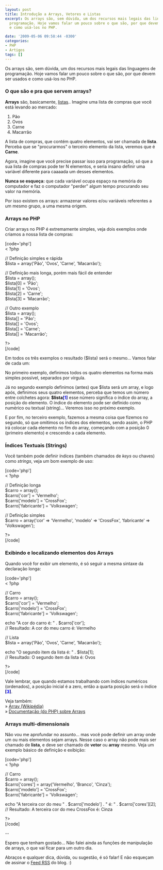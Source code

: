 ```yaml
---
layout: post
title: Introdução a Arrays, Vetores e Listas
excerpt: Os arrays são, sem dúvida, um dos recursos mais legais das linguagens de
  programação. Hoje vamos falar um pouco sobre o que são, por que devem ser usados
  e como usá-los no PHP.

date: '2009-05-06 09:58:44 -0300'
categories:
- PHP
- Artigos
tags: []
---
```

<p>Os arrays são, sem dúvida, um dos recursos mais legais das linguagens de programação. Hoje vamos falar um pouco sobre o que são, por que devem ser usados e como usá-los no PHP.</p>
<h3>O que são e pra que servem arrays?</h3>
<p><strong>Arrays</strong> são, basicamente, <span style="text-decoration: underline;">listas</span>.. Imagine uma lista de compras que você está levando ao mercado:</p>
<ol>
<li>Pão</li>
<li>Ovos</li>
<li>Carne</li>
<li>Macarrão</li>
</ol>
<p>A lista de compras, que contém quatro elementos, vai ser chamada de <strong>lista</strong>. Perceba que se "procurarmos" o terceiro elemento da lista, veremos que é <strong>Carne</strong>.</p>
<p>Agora, imagine que você precise passar isso para programação, só que a sua lista de compras pode ter N elementos, e seria insano definir uma variável diferente para caaaada um desses elementos.</p>
<p><strong>Nunca se esqueça:</strong> que cada variável ocupa espaço na memória do computador e faz o computador "perder" algum tempo procurando seu valor na memória.</p>
<p>Por isso existem os arrays: armazenar valores e/ou variáveis referentes a um mesmo grupo, a uma mesma origem.</p>
<h3>Arrays no PHP</h3>
<p>Criar arrays no PHP é extremamente simples, veja dois exemplos onde criamos a nossa lista de compras:</p>
<p>[code='php']<br />
< ?php</p>
<p>// Definição simples e rápida<br />
$lista = array('Pão', 'Ovos', 'Carne', 'Macarrão');</p>
<p>// Definição mais longa, porém mais fácil de entender<br />
$lista = array();<br />
$lista[0] = 'Pão';<br />
$lista[1] = 'Ovos';<br />
$lista[2] = 'Carne';<br />
$lista[3] = 'Macarrão';</p>
<p>// Outro exemplo<br />
$lista = array();<br />
$lista[] = 'Pão';<br />
$lista[] = 'Ovos';<br />
$lista[] = 'Carne';<br />
$lista[] = 'Macarrão';</p>
<p>?><br />
[/code]</p>
<p>Em todos os três exemplos o resultado ($lista) será o mesmo... Vamos falar de cada um:</p>
<p>No primeiro exemplo, definimos todos os quatro elementos na forma mais simples possível, separados por vírgula.</p>
<p>Já no segundo exemplo definimos (antes) que $lista será um array, e logo após, definimos seus quatro elementos, perceba que temos um número entre colchetes agora: <strong><span style="color: #000000;">$lista</span><span style="color: #000080;">[<span style="color: #0000ff;">1</span>]</span></strong> esse número significa o índice do array, a posição do elemento. O índice do elemento pode ser definido como numérico ou textual (string)... Veremos isso no próximo exemplo.</p>
<p>E por fim, no terceiro exemplo, fazemos a mesma coisa que fizemos no segundo, só que omitimos os índices dos elementos, sendo assim, o PHP irá colocar cada elemento no fim do array, começando com a posição 0 (primeiro elemento) e crescendo a cada elemento.</p>
<h3>Índices Textuais (Strings)</h3>
<p>Você também pode definir índices (também chamados de <em>keys</em> ou chaves)  como <em>strings</em>, veja um bom exemplo de uso:</p>
<p>[code='php']<br />
< ?php</p>
<p>// Definição longa<br />
$carro = array();<br />
$carro['cor'] = 'Vermelho';<br />
$carro['modelo'] = 'CrossFox';<br />
$carro['fabricante'] = 'Volkswagen';</p>
<p>// Definição simples<br />
$carro = array('cor' => 'Vermelho', 'modelo' => 'CrossFox', 'fabricante' => 'Volkswagen');</p>
<p>?><br />
[/code]</p>
<h3>Exibindo e localizando elementos dos Arrays</h3>
<p>Quando você for exibir um elemento, é só seguir a mesma sintaxe da declaração longa:</p>
<p>[code='php']<br />
< ?php</p>
<p>// Carro<br />
$carro = array();<br />
$carro['cor'] = 'Vermelho';<br />
$carro['modelo'] = 'CrossFox';<br />
$carro['fabricante'] = 'Volkswagen';</p>
<p>echo "A cor do carro é: " . $carro['cor'];<br />
// Resultado: A cor do meu carro é: Vermelho</p>
<p>// Lista<br />
$lista = array('Pão', 'Ovos', 'Carne', 'Macarrão');</p>
<p>echo "O segundo item da lista é: " . $lista[1];<br />
// Resultado: O segundo item da lista é: Ovos</p>
<p>?><br />
[/code]</p>
<p>Vale lembrar, que quando estamos trabalhando com índices numéricos (ordenados), a posição inicial é a zero, então a quarta posição será o índice<span style="color: #000080;"><strong> [<span style="color: #0000ff;">3</span>]</strong></span>.</p>
<p>Veja também:<br />
» <a href="http://pt.wikipedia.org/wiki/Array" target="_blank">Array (Wikipédia)</a><br />
» <a href="http://br2.php.net/manual/pt_BR/language.types.array.php" target="_blank">Documentação (do PHP) sobre Arrays</a></p>
<h3>Arrays multi-dimensionais</h3>
<p>Não vou me aprofundar no assunto... mas você pode definir um array onde um ou mais elementos sejam arrays. Nesse caso o array não pode mais ser chamado de <strong>lista</strong>, e deve ser chamado de <strong>vetor</strong> ou <strong>array</strong> mesmo. Veja um exemplo básico de definição e exibição:</p>
<p>[code='php']<br />
< ?php</p>
<p>// Carro<br />
$carro = array();<br />
$carro['cores'] = array('Vermelho', 'Branco', 'Cinza');<br />
$carro['modelo'] = 'CrossFox';<br />
$carro['fabricante'] = 'Volkswagen';</p>
<p>echo "A terceira cor do meu " . $carro['modelo'] . " é: " . $carro['cores'][2];<br />
// Resultado: A terceira cor do meu CrossFox é: Cinza</p>
<p>?><br />
[/code]</p>
<p>--</p>
<p>Espero que tenham gostado... Não falei ainda as funções de manipulação de arrays, o que vai ficar para um outro dia.</p>
<p>Abraços e qualquer dica, dúvida, ou sugestão, é só falar! E não esqueçam de assinar o <a title="Feed RSS" href="http://feeds2.feedburner.com/ThiagoBelem/Blog" target="_blank">Feed RSS</a> do blog. :)</p>
